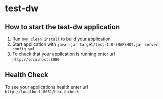 # test-dw

How to start the test-dw application
---

1. Run `mvn clean install` to build your application
1. Start application with `java -jar target/test-1.0-SNAPSHOT.jar server config.yml`
1. To check that your application is running enter url `http://localhost:8080`

Health Check
---

To see your applications health enter url `http://localhost:8081/healthcheck`
